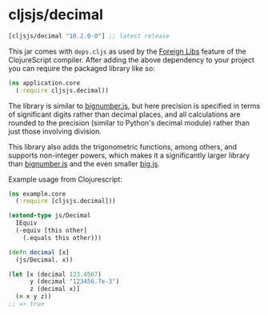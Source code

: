 # cljsjs/decimal

[](dependency)
```clojure
[cljsjs/decimal "10.2.0-0"] ;; latest release
```
[](/dependency)

This jar comes with `deps.cljs` as used by the [Foreign Libs][flibs] feature
of the ClojureScript compiler. After adding the above dependency to your project
you can require the packaged library like so:

```clojure
(ns application.core
  (:require cljsjs.decimal))
```

The library is similar to [bignumber.js][bignumber], but here precision is
specified in terms of significant digits rather than decimal places, and all
calculations are rounded to the precision (similar to Python's decimal module)
rather than just those involving division.

This library also adds the trigonometric functions, among others, and supports
non-integer powers, which makes it a significantly larger library than
[bignumber.js][bignumber] and the even smaller [big.js][big].

Example usage from Clojurescript:

```clojure
(ns example.core
  (:require [cljsjs.decimal]))

(extend-type js/Decimal
  IEquiv
  (-equiv [this other]
    (.equals this other)))

(defn decimal [x]
  (js/Decimal. x))

(let [x (decimal 123.4567)
      y (decimal "123456.7e-3")
      z (decimal x)]
  (= x y z))
;; => true
```

[flibs]: https://clojurescript.org/reference/packaging-foreign-deps
[bignumber]: https://github.com/MikeMcl/bignumber.js/
[big]: https://github.com/MikeMcl/big.js/
